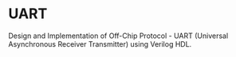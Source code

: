 # UART
Design and Implementation of Off-Chip Protocol - UART (Universal Asynchronous Receiver Transmitter) using Verilog HDL.
